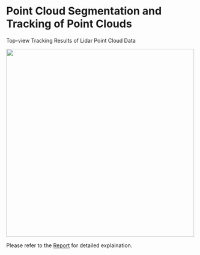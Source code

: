 # Point Cloud Segmentation and Tracking of Point Clouds

Top-view Tracking Results of Lidar Point Cloud Data

<img src="tracking.gif" width="500">

Please refer to the [Report](https://github.com/ShubhamSureshPatil/Point_Cloud_Segmentation_Tracking/blob/master/segmentation%20result.pdf) for detailed explaination.

